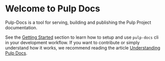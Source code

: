 # Welcome to Pulp Docs

Pulp-Docs is a tool for serving, building and publishing the Pulp Project documentation.

See the [Getting Started](site:pulp-docs/docs/dev/tutorials/getting-started/) section to learn how to setup and use `pulp-docs` cli in your development workflow.
If you want to contribute or simply understand how it works, we recommend reading the article [Understanding Pulp Docs](site:pulp-docs/docs/dev/reference/architecture/).
